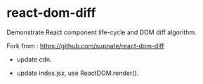 # react-dom-diff
Demonstrate React component life-cycle and DOM diff algorithm.

Fork from : https://github.com/supnate/react-dom-diff

- update cdn.

- update index.jsx, use ReactDOM.render().
